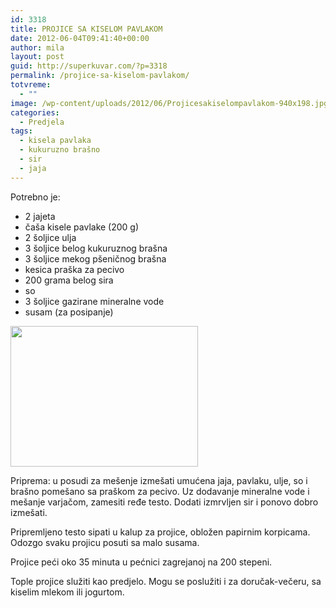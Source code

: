 ```yaml
---
id: 3318
title: PROJICE SA KISELOM PAVLAKOM
date: 2012-06-04T09:41:40+00:00
author: mila
layout: post
guid: http://superkuvar.com/?p=3318
permalink: /projice-sa-kiselom-pavlakom/
totvreme:
  - ""
image: /wp-content/uploads/2012/06/Projicesakiselompavlakom-940x198.jpg
categories:
  - Predjela
tags:
  - kisela pavlaka
  - kukuruzno brašno
  - sir
  - jaja
---
```

Potrebno je:

  * 2 jajeta
  * čaša kisele pavlake (200 g)
  * 2 šoljice ulja
  * 3 šoljice belog kukuruznog brašna
  * 3 šoljice mekog pšeničnog brašna
  * kesica praška za pecivo
  * 200 grama belog sira
  * so
  * 3 šoljice gazirane mineralne vode
  * susam (za posipanje)

<img class="alignnone size-medium wp-image-3341" title="Projicesakiselompavlakom" src="//superkuvar.com/wp-content/uploads/2012/06/Projicesakiselompavlakom-300x225.jpg" alt="" width="300" height="225" /> 

Priprema: u posudi za mešenje izmešati umućena jaja, pavlaku, ulje, so i brašno pomešano sa praškom za pecivo. Uz dodavanje mineralne vode i mešanje varjačom, zamesiti ređe testo. Dodati izmrvljen sir i ponovo dobro izmešati.

Pripremljeno testo sipati u kalup za projice, obložen papirnim korpicama. Odozgo svaku projicu posuti sa malo susama.

Projice peći oko 35 minuta u pećnici zagrejanoj na 200 stepeni.

Tople projice služiti kao predjelo. Mogu se poslužiti i za doručak-večeru, sa kiselim mlekom ili jogurtom.